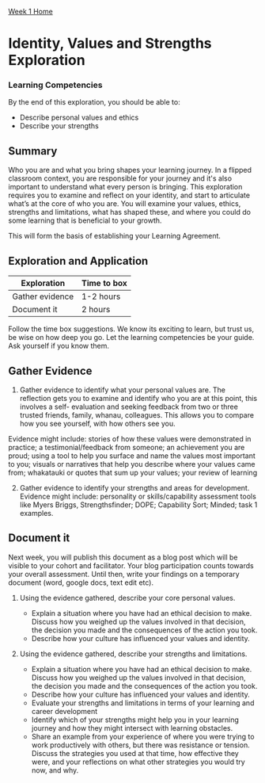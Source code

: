 [Week 1 Home](README.md)

# Identity, Values and Strengths Exploration 

### Learning Competencies
By the end of this exploration, you should be able to:
- Describe personal values and ethics 
- Describe your strengths 
 

## Summary
Who you are and what you bring shapes your learning journey. In a flipped classroom context, you are responsible for your journey and it's also important to understand what every person is bringing.  This exploration requires you to examine and reflect on your identity, and start to articulate what’s at the core of who you are. You will examine your values, ethics, strengths and limitations, what has shaped these, and where you could do some learning that is beneficial to your growth. 

This will form the basis of establishing your Learning Agreement. 


## Exploration and Application

Exploration | Time to box |
------------|----------|
Gather evidence | 1-2 hours
Document it  | 2 hours |


Follow the time box suggestions. We know its exciting to learn, but trust us, be wise on how deep you go. Let the learning competencies be your guide. Ask yourself if you know them.


## Gather Evidence 
1. Gather evidence to identify what your personal values are.
The reflection gets you to examine and identify who you are at this point, this involves a self- evaluation and seeking feedback from two or three trusted friends, family, whanau, colleagues. This allows you to compare how you see yourself, with how others see you.

Evidence might include: stories of how these values were demonstrated in practice; a testimonial/feedback from someone; an achievement you are proud; using a tool to help you surface and name the values most important to you; visuals or narratives that help you describe where your values came from; whakatauki or quotes that sum up your values; your review of learning

2. Gather evidence to identify your strengths and areas for development.
Evidence might include: personality or skills/capability assessment tools like Myers Briggs, Strengthsfinder; DOPE; Capability Sort; Minded; task 1 examples. 


## Document it 
Next week, you will publish this document as a blog post which will be visible to your cohort and facilitator. Your blog participation counts towards your overall assessment. Until then, write your findings on a temporary document (word, google docs, text edit etc).

1. Using the evidence gathered, describe your core personal values.  
    - Explain a situation where you have had an ethical decision to make. Discuss how you weighed up the values involved in that decision, the decision you made and the consequences of the action you took. 
    - Describe how your culture has influenced your values and identity. 

2. Using the evidence gathered, describe your strengths and limitations.
    - Explain a situation where you have had an ethical decision to make. Discuss how you weighed up the values involved in that decision, the decision you made and the consequences of the action you took. 
    - Describe how your culture has influenced your values and identity. 
    - Evaluate your strengths and limitations in terms of your learning and career development  
    - Identify which of your strengths might help you in your learning journey and how they might intersect with learning obstacles.  
    - Share an example from your experience of where you were trying to work productively with others, but there was resistance or tension. Discuss the strategies you used at that time, how effective they were, and your reflections on what other strategies you would try now, and why.  


